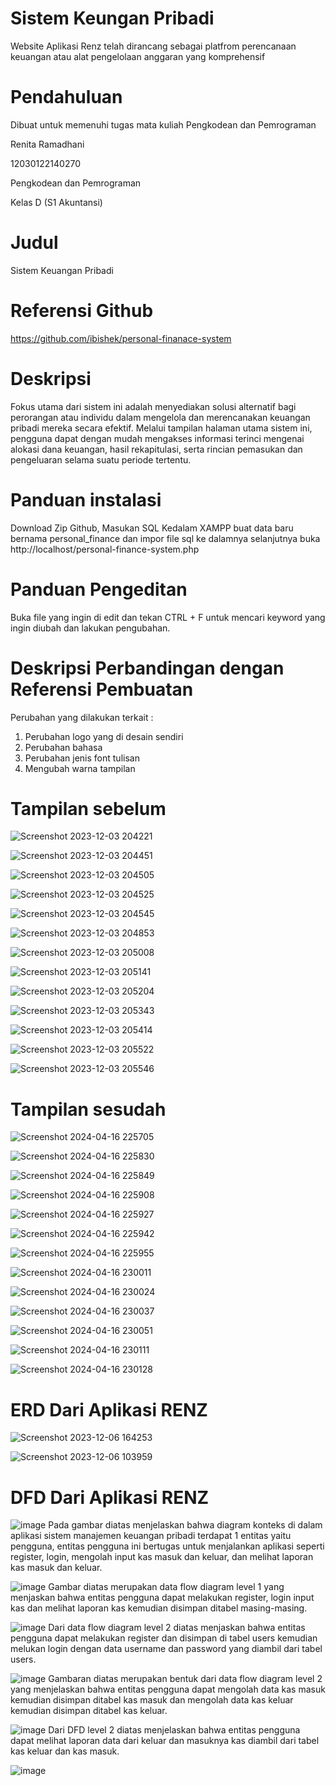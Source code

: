 # Sistem Keungan Pribadi
Website Aplikasi Renz telah dirancang sebagai platfrom perencanaan keuangan atau alat pengelolaan anggaran yang komprehensif

# Pendahuluan 
Dibuat untuk memenuhi tugas mata kuliah Pengkodean dan Pemrograman

Renita Ramadhani

12030122140270

Pengkodean dan Pemrograman 

Kelas D (S1 Akuntansi)

# Judul
Sistem Keuangan Pribadi

# Referensi Github 
https://github.com/ibishek/personal-finanace-system

# Deskripsi
Fokus utama dari sistem ini adalah menyediakan solusi alternatif bagi perorangan atau individu dalam mengelola dan merencanakan keuangan pribadi mereka secara efektif. Melalui tampilan halaman utama sistem ini, pengguna dapat dengan mudah mengakses informasi terinci mengenai alokasi dana keuangan, hasil rekapitulasi, serta rincian pemasukan dan pengeluaran selama suatu periode tertentu.

# Panduan instalasi
Download Zip Github, Masukan SQL Kedalam XAMPP buat data baru bernama personal_finance dan impor file sql ke dalamnya selanjutnya buka http://localhost/personal-finance-system.php

# Panduan Pengeditan
Buka file yang ingin di edit dan tekan CTRL + F untuk mencari keyword yang ingin diubah dan lakukan pengubahan.

# Deskripsi Perbandingan dengan Referensi Pembuatan
Perubahan yang dilakukan terkait :
1. Perubahan logo yang di desain sendiri
2. Perubahan bahasa
3. Perubahan jenis font tulisan
4. Mengubah warna tampilan
   
# Tampilan sebelum
![Screenshot 2023-12-03 204221](https://github.com/RenitaRamadhani/RenitaRamadhani-PengkodeanDanPemograman-Sistem-Keuangan-Pribadi/assets/153142982/269a00f4-bd20-4651-b715-c9a036f62e29)

![Screenshot 2023-12-03 204451](https://github.com/RenitaRamadhani/RenitaRamadhani-PengkodeanDanPemograman-Sistem-Keuangan-Pribadi/assets/153142982/0beb5572-6dfc-4148-94ea-afc0af742a3c)

![Screenshot 2023-12-03 204505](https://github.com/RenitaRamadhani/RenitaRamadhani-PengkodeanDanPemograman-Sistem-Keuangan-Pribadi/assets/153142982/3e2707ea-c8db-48c1-bcc5-b46b6591e78e)

![Screenshot 2023-12-03 204525](https://github.com/RenitaRamadhani/RenitaRamadhani-PengkodeanDanPemograman-Sistem-Keuangan-Pribadi/assets/153142982/a0ab47ec-927d-4cc4-8191-b5436c9bf90a)

![Screenshot 2023-12-03 204545](https://github.com/RenitaRamadhani/RenitaRamadhani-PengkodeanDanPemograman-Sistem-Keuangan-Pribadi/assets/153142982/b6e4e969-abf3-4ac9-8533-7d331ed92e9a)

![Screenshot 2023-12-03 204853](https://github.com/RenitaRamadhani/RenitaRamadhani-PengkodeanDanPemograman-Sistem-Keuangan-Pribadi/assets/153142982/ee9a7a3c-90ed-4b1b-9c83-0ee461d4b864)

![Screenshot 2023-12-03 205008](https://github.com/RenitaRamadhani/RenitaRamadhani-PengkodeanDanPemograman-Sistem-Keuangan-Pribadi/assets/153142982/9f40bbd2-73f5-4b97-8c59-a6ffd14e04d0)

![Screenshot 2023-12-03 205141](https://github.com/RenitaRamadhani/RenitaRamadhani-PengkodeanDanPemograman-Sistem-Keuangan-Pribadi/assets/153142982/59dcd217-2892-4988-9a59-ec7ed46c3558)

![Screenshot 2023-12-03 205204](https://github.com/RenitaRamadhani/RenitaRamadhani-PengkodeanDanPemograman-Sistem-Keuangan-Pribadi/assets/153142982/9436d8ab-fa1e-489b-af5d-aa7e471598fa)

![Screenshot 2023-12-03 205343](https://github.com/RenitaRamadhani/RenitaRamadhani-PengkodeanDanPemograman-Sistem-Keuangan-Pribadi/assets/153142982/394088d4-557d-4844-bdf3-df9cc5533a8f)

![Screenshot 2023-12-03 205414](https://github.com/RenitaRamadhani/RenitaRamadhani-PengkodeanDanPemograman-Sistem-Keuangan-Pribadi/assets/153142982/a6960cfe-591a-4e91-95e5-4921ad30e390)

![Screenshot 2023-12-03 205522](https://github.com/RenitaRamadhani/RenitaRamadhani-PengkodeanDanPemograman-Sistem-Keuangan-Pribadi/assets/153142982/52186586-cb45-46c2-863a-7dfe78002b3d)

![Screenshot 2023-12-03 205546](https://github.com/RenitaRamadhani/RenitaRamadhani-PengkodeanDanPemograman-Sistem-Keuangan-Pribadi/assets/153142982/0e3d27a6-db8e-43ba-b72f-b09c2a64f537)

# Tampilan sesudah

![Screenshot 2024-04-16 225705](https://github.com/RenitaRamadhani/RenitaRamadhani-PengkodeanDanPemograman-Sistem-Keuangan-Pribadi/assets/153142982/1059d324-100d-4096-94a6-be81723422d3)

![Screenshot 2024-04-16 225830](https://github.com/RenitaRamadhani/RenitaRamadhani-PengkodeanDanPemograman-Sistem-Keuangan-Pribadi/assets/153142982/db81b378-be4b-4b06-8375-a10bbe4d0372)

![Screenshot 2024-04-16 225849](https://github.com/RenitaRamadhani/RenitaRamadhani-PengkodeanDanPemograman-Sistem-Keuangan-Pribadi/assets/153142982/d57552bb-1cc8-419d-b106-19d29152ad99)

![Screenshot 2024-04-16 225908](https://github.com/RenitaRamadhani/RenitaRamadhani-PengkodeanDanPemograman-Sistem-Keuangan-Pribadi/assets/153142982/64b78704-ac69-47eb-9a2b-fda41fa441b1)

![Screenshot 2024-04-16 225927](https://github.com/RenitaRamadhani/RenitaRamadhani-PengkodeanDanPemograman-Sistem-Keuangan-Pribadi/assets/153142982/b652df10-b1b5-4788-9dda-9f4429f8f21b)

![Screenshot 2024-04-16 225942](https://github.com/RenitaRamadhani/RenitaRamadhani-PengkodeanDanPemograman-Sistem-Keuangan-Pribadi/assets/153142982/206c8216-ea07-45c0-a351-abecfd81dd0b)

![Screenshot 2024-04-16 225955](https://github.com/RenitaRamadhani/RenitaRamadhani-PengkodeanDanPemograman-Sistem-Keuangan-Pribadi/assets/153142982/0aafc719-3ed0-415f-aff4-5c8f5fd8c488)

![Screenshot 2024-04-16 230011](https://github.com/RenitaRamadhani/RenitaRamadhani-PengkodeanDanPemograman-Sistem-Keuangan-Pribadi/assets/153142982/26b66900-0441-4269-a3f0-75871950c0ad)

![Screenshot 2024-04-16 230024](https://github.com/RenitaRamadhani/RenitaRamadhani-PengkodeanDanPemograman-Sistem-Keuangan-Pribadi/assets/153142982/703d8a50-568f-4bda-b844-4dcc8194bf19)

![Screenshot 2024-04-16 230037](https://github.com/RenitaRamadhani/RenitaRamadhani-PengkodeanDanPemograman-Sistem-Keuangan-Pribadi/assets/153142982/8618d243-8afd-4994-82c1-f89cad3f8cdb)

![Screenshot 2024-04-16 230051](https://github.com/RenitaRamadhani/RenitaRamadhani-PengkodeanDanPemograman-Sistem-Keuangan-Pribadi/assets/153142982/3cdcc16a-98d5-4047-b80b-408986509c36)

![Screenshot 2024-04-16 230111](https://github.com/RenitaRamadhani/RenitaRamadhani-PengkodeanDanPemograman-Sistem-Keuangan-Pribadi/assets/153142982/f0663ae1-3a70-498a-8f44-0dc1895e5719)

![Screenshot 2024-04-16 230128](https://github.com/RenitaRamadhani/RenitaRamadhani-PengkodeanDanPemograman-Sistem-Keuangan-Pribadi/assets/153142982/1b00ab60-45ed-4096-80a5-ddaef14bc281)

# ERD Dari Aplikasi RENZ

![Screenshot 2023-12-06 164253](https://github.com/RenitaRamadhani/RenitaRamadhani-PengkodeanDanPemograman-Sistem-Keuangan-Pribadi/assets/153142982/4cc783f1-4e28-4dbc-9b3e-676439ec2ab6)

![Screenshot 2023-12-06 103959](https://github.com/RenitaRamadhani/RenitaRamadhani-PengkodeanDanPemograman-Sistem-Keuangan-Pribadi/assets/153142982/f2a34b7b-2b89-4026-97aa-0dd30f8d4f2e)

# DFD Dari Aplikasi RENZ

![image](https://github.com/RenitaRamadhani/RenitaRamadhani-PengkodeanDanPemograman-Sistem-Keuangan-Pribadi/assets/153142982/534a807a-da52-4748-9a8a-d880c9f6140d)
Pada gambar diatas menjelaskan bahwa diagram konteks di dalam aplikasi sistem manajemen keuangan pribadi terdapat 1 entitas yaitu pengguna, entitas pengguna ini bertugas untuk menjalankan aplikasi seperti register, login, mengolah input kas masuk dan keluar, dan melihat laporan kas masuk dan keluar.

![image](https://github.com/RenitaRamadhani/RenitaRamadhani-PengkodeanDanPemograman-Sistem-Keuangan-Pribadi/assets/153142982/f96dfc12-6640-488f-98bb-d340c312276c)
Gambar diatas merupakan data flow diagram level 1 yang menjaskan bahwa entitas pengguna dapat melakukan register, login input kas dan melihat laporan kas kemudian disimpan ditabel masing-masing.

![image](https://github.com/RenitaRamadhani/RenitaRamadhani-PengkodeanDanPemograman-Sistem-Keuangan-Pribadi/assets/153142982/2f40a48a-7811-4fe1-9ac2-212c070024af)
Dari data flow diagram level 2 diatas menjaskan bahwa entitas pengguna dapat melakukan register dan disimpan di tabel users kemudian melukan login dengan data username dan password yang diambil dari tabel users.

![image](https://github.com/RenitaRamadhani/RenitaRamadhani-PengkodeanDanPemograman-Sistem-Keuangan-Pribadi/assets/153142982/66b3b56d-ee58-45ee-8499-6d5d58f294ae)
Gambaran diatas merupakan bentuk dari data flow diagram level 2 yang menjelaskan bahwa entitas pengguna dapat mengolah data kas masuk kemudian disimpan ditabel kas masuk dan mengolah data kas keluar kemudian disimpan ditabel kas keluar.

![image](https://github.com/RenitaRamadhani/RenitaRamadhani-PengkodeanDanPemograman-Sistem-Keuangan-Pribadi/assets/153142982/779752ac-6697-416c-a725-be6dc7e32ebc)
Dari DFD level 2 diatas menjelaskan bahwa entitas pengguna dapat melihat laporan data dari keluar dan masuknya kas diambil dari tabel kas keluar dan kas masuk.

![image](https://github.com/RenitaRamadhani/RenitaRamadhani-PengkodeanDanPemograman-Sistem-Keuangan-Pribadi/assets/153142982/344ce53b-d9ea-4799-8ffa-329812435bef)




